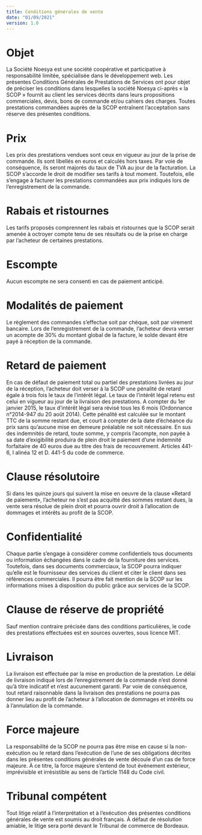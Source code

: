 ```yaml
---
title: Conditions générales de vente
date: "01/09/2021"
version: 1.0
---
```


# Objet
La Société Noesya est une société coopérative et participative à responsabilité limitée, spécialisée dans le développement web. Les présentes Conditions Générales de Prestations de Services ont pour objet de préciser les conditions dans lesquelles la société Noesya ci-après « la SCOP » fournit au client les services décrits dans leurs propositions commerciales, devis, bons de commande et/ou cahiers des charges. Toutes prestations commandées auprès de la SCOP entraînent l’acceptation sans réserve des présentes conditions.

# Prix
Les prix des prestations vendues sont ceux en vigueur au jour de la prise de commande. Ils sont libellés en euros et calculés hors taxes. Par voie de conséquence, ils seront majorés du taux de TVA au jour de la facturation. La SCOP s’accorde le droit de modifier ses tarifs à tout moment. Toutefois, elle s’engage à facturer les prestations commandées aux prix indiqués lors de l’enregistrement de la commande.

# Rabais et ristournes
Les tarifs proposés comprennent les rabais et ristournes que la SCOP serait amenée à octroyer compte tenu de ses résultats ou de la prise en charge par l’acheteur de certaines prestations.

# Escompte
Aucun escompte ne sera consenti en cas de paiement anticipé.

# Modalités de paiement
Le règlement des commandes s’effectue soit par chèque, soit par virement bancaire. Lors de l’enregistrement de la commande, l’acheteur devra verser un acompte de 30% du montant global de la facture, le solde devant être payé à réception de la commande.

# Retard de paiement
En cas de défaut de paiement total ou partiel des prestations livrées au jour de la réception, l’acheteur doit verser à la SCOP une pénalité de retard égale à trois fois le taux de l’intérêt légal. Le taux de l’intérêt légal retenu est celui en vigueur au jour de la livraison des prestations. A compter du 1er janvier 2015, le taux d’intérêt légal sera révisé tous les 6 mois (Ordonnance n°2014-947 du 20 août 2014). Cette pénalité est calculée sur le montant TTC de la somme restant due, et court à compter de la date d’échéance du prix sans qu’aucune mise en demeure préalable ne soit nécessaire. En sus des indemnités de retard, toute somme, y compris l’acompte, non payée à sa date d’exigibilité produira de plein droit le paiement d’une indemnité forfaitaire de 40 euros due au titre des frais de recouvrement. Articles 441-6, I alinéa 12 et D. 441-5 du code de commerce.

# Clause résolutoire
Si dans les quinze jours qui suivent la mise en oeuvre de la clause «Retard de paiement», l’acheteur ne s’est pas acquitté des sommes restant dues, la vente sera résolue de plein droit et pourra ouvrir droit à l’allocation de dommages et intérêts au profit de la SCOP.

# Confidentialité
Chaque partie s’engage à considérer comme confidentiels tous documents ou information échangées dans le cadre de la fourniture des services. Toutefois, dans ses documents commerciaux, la SCOP pourra indiquer qu’elle est le fournisseur des services du client et citer le client dans ses références commerciales. Il pourra être fait mention de la SCOP sur les informations mises à disposition du public grâce aux services de la SCOP.

# Clause de réserve de propriété
Sauf mention contraire précisée dans des conditions particulières, le code des prestations effectuées est en sources ouvertes, sous licence MIT.

# Livraison
La livraison est effectuée par la mise en production de la prestation. Le délai de livraison indiqué lors de l’enregistrement de la commande n’est donné qu’à titre indicatif et n’est aucunement garanti. Par voie de conséquence, tout retard raisonnable dans la livraison des prestations ne pourra pas donner lieu au profit de l’acheteur à l’allocation de dommages et intérêts ou à l’annulation de la commande.

# Force majeure
La responsabilité de la SCOP ne pourra pas être mise en cause si la non-exécution ou le retard dans l’exécution de l’une de ses obligations décrites dans les présentes conditions générales de vente découle d’un cas de force majeure. À ce titre, la force majeure s’entend de tout événement extérieur, imprévisible et irrésistible au sens de l’article 1148 du Code civil.

# Tribunal compétent
Tout litige relatif à l’interprétation et à l’exécution des présentes conditions générales de vente est soumis au droit français. À défaut de résolution amiable, le litige sera porté devant le Tribunal de commerce de Bordeaux.
